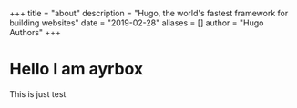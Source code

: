 +++
title = "about"
description = "Hugo, the world's fastest framework for building websites"
date = "2019-02-28"
aliases = []
author = "Hugo Authors"
+++

# Hello I am ayrbox

This is just test

